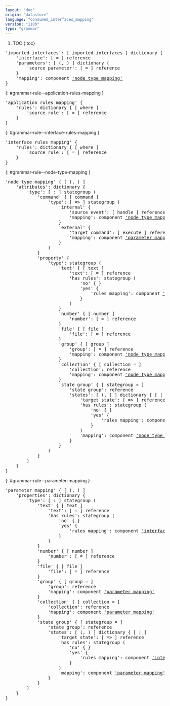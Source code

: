 ```yaml
---
layout: "doc"
origin: "datastore"
language: "consumed_interfaces_mapping"
version: "110b"
type: "grammar"
---
```


1. TOC
{:toc}


<div class="language-js highlighter-rouge">
<div class="highlight">
<pre class="highlight language-js code-custom">
'<span class="token string">imported interfaces</span>': [ <span class="token operator">imported-interfaces</span> ] dictionary {
	'<span class="token string">interface</span>': [ <span class="token operator">=</span> ] reference
	'<span class="token string">parameters</span>': [ <span class="token operator">(</span>, <span class="token operator">)</span> ] dictionary {
		'<span class="token string">source parameter</span>': [ <span class="token operator">=</span> ] reference
	}
	'<span class="token string">mapping</span>': component <a href="#grammar-rule--node-type-mapping">'node type mapping'</a>
}
</pre>
</div>
</div>

{: #grammar-rule--application-rules-mapping }
<div class="language-js highlighter-rouge">
<div class="highlight">
<pre class="highlight language-js code-custom">
'<span class="token string">application rules mapping</span>' {
	'<span class="token string">rules</span>': dictionary { [ <span class="token operator">where</span> ]
		'<span class="token string">source rule</span>': [ <span class="token operator">=</span> ] reference
	}
}
</pre>
</div>
</div>

{: #grammar-rule--interface-rules-mapping }
<div class="language-js highlighter-rouge">
<div class="highlight">
<pre class="highlight language-js code-custom">
'<span class="token string">interface rules mapping</span>' {
	'<span class="token string">rules</span>': dictionary { [ <span class="token operator">where</span> ]
		'<span class="token string">source rule</span>': [ <span class="token operator">=</span> ] reference
	}
}
</pre>
</div>
</div>

{: #grammar-rule--node-type-mapping }
<div class="language-js highlighter-rouge">
<div class="highlight">
<pre class="highlight language-js code-custom">
'<span class="token string">node type mapping</span>' { [ <span class="token operator">(</span>, <span class="token operator">)</span> ]
	'<span class="token string">attributes</span>': dictionary {
		'<span class="token string">type</span>': [ <span class="token operator">:</span> ] stategroup (
			'<span class="token string">command</span>' { [ <span class="token operator">command</span> ]
				'<span class="token string">type</span>': [ <span class="token operator">=></span> ] stategroup (
					'<span class="token string">internal</span>' {
						'<span class="token string">source event</span>': [ <span class="token operator">handle</span> ] reference
						'<span class="token string">mapping</span>': component <a href="#grammar-rule--node-type-mapping">'node type mapping'</a>
					}
					'<span class="token string">external</span>' {
						'<span class="token string">target command</span>': [ <span class="token operator">execute</span> ] reference
						'<span class="token string">mapping</span>': component <a href="#grammar-rule--parameter-mapping">'parameter mapping'</a>
					}
				)
			}
			'<span class="token string">property</span>' {
				'<span class="token string">type</span>': stategroup (
					'<span class="token string">text</span>' { [ <span class="token operator">text</span> ]
						'<span class="token string">text</span>': [ <span class="token operator">=</span> ] reference
						'<span class="token string">has rules</span>': stategroup (
							'<span class="token string">no</span>' { }
							'<span class="token string">yes</span>' {
								'<span class="token string">rules mapping</span>': component <a href="#grammar-rule--application-rules-mapping">'application rules mapping'</a>
							}
						)
					}
					'<span class="token string">number</span>' { [ <span class="token operator">number</span> ]
						'<span class="token string">number</span>': [ <span class="token operator">=</span> ] reference
					}
					'<span class="token string">file</span>' { [ <span class="token operator">file</span> ]
						'<span class="token string">file</span>': [ <span class="token operator">=</span> ] reference
					}
					'<span class="token string">group</span>' { [ <span class="token operator">group</span> ]
						'<span class="token string">group</span>': [ <span class="token operator">=</span> ] reference
						'<span class="token string">mapping</span>': component <a href="#grammar-rule--node-type-mapping">'node type mapping'</a>
					}
					'<span class="token string">collection</span>' { [ <span class="token operator">collection</span> <span class="token operator">=</span> ]
						'<span class="token string">collection</span>': reference
						'<span class="token string">mapping</span>': component <a href="#grammar-rule--node-type-mapping">'node type mapping'</a>
					}
					'<span class="token string">state group</span>' { [ <span class="token operator">stategroup</span> <span class="token operator">=</span> ]
						'<span class="token string">state group</span>': reference
						'<span class="token string">states</span>': [ <span class="token operator">(</span>, <span class="token operator">)</span> ] dictionary { [ <span class="token operator">|</span> ]
							'<span class="token string">target state</span>': [ <span class="token operator">=></span> ] reference
							'<span class="token string">has rules</span>': stategroup (
								'<span class="token string">no</span>' { }
								'<span class="token string">yes</span>' {
									'<span class="token string">rules mapping</span>': component <a href="#grammar-rule--application-rules-mapping">'application rules mapping'</a>
								}
							)
							'<span class="token string">mapping</span>': component <a href="#grammar-rule--node-type-mapping">'node type mapping'</a>
						}
					}
				)
			}
		)
	}
}
</pre>
</div>
</div>

{: #grammar-rule--parameter-mapping }
<div class="language-js highlighter-rouge">
<div class="highlight">
<pre class="highlight language-js code-custom">
'<span class="token string">parameter mapping</span>' { [ <span class="token operator">(</span>, <span class="token operator">)</span> ]
	'<span class="token string">properties</span>': dictionary {
		'<span class="token string">type</span>': [ <span class="token operator">:</span> ] stategroup (
			'<span class="token string">text</span>' { [ <span class="token operator">text</span> ]
				'<span class="token string">text</span>': [ <span class="token operator">=</span> ] reference
				'<span class="token string">has rules</span>': stategroup (
					'<span class="token string">no</span>' { }
					'<span class="token string">yes</span>' {
						'<span class="token string">rules mapping</span>': component <a href="#grammar-rule--interface-rules-mapping">'interface rules mapping'</a>
					}
				)
			}
			'<span class="token string">number</span>' { [ <span class="token operator">number</span> ]
				'<span class="token string">number</span>': [ <span class="token operator">=</span> ] reference
			}
			'<span class="token string">file</span>' { [ <span class="token operator">file</span> ]
				'<span class="token string">file</span>': [ <span class="token operator">=</span> ] reference
			}
			'<span class="token string">group</span>' { [ <span class="token operator">group</span> <span class="token operator">=</span> ]
				'<span class="token string">group</span>': reference
				'<span class="token string">mapping</span>': component <a href="#grammar-rule--parameter-mapping">'parameter mapping'</a>
			}
			'<span class="token string">collection</span>' { [ <span class="token operator">collection</span> <span class="token operator">=</span> ]
				'<span class="token string">collection</span>': reference
				'<span class="token string">mapping</span>': component <a href="#grammar-rule--parameter-mapping">'parameter mapping'</a>
			}
			'<span class="token string">state group</span>' { [ <span class="token operator">stategroup</span> <span class="token operator">=</span> ]
				'<span class="token string">state group</span>': reference
				'<span class="token string">states</span>': [ <span class="token operator">(</span>, <span class="token operator">)</span> ] dictionary { [ <span class="token operator">|</span> ]
					'<span class="token string">target state</span>': [ <span class="token operator">=></span> ] reference
					'<span class="token string">has rules</span>': stategroup (
						'<span class="token string">no</span>' { }
						'<span class="token string">yes</span>' {
							'<span class="token string">rules mapping</span>': component <a href="#grammar-rule--interface-rules-mapping">'interface rules mapping'</a>
						}
					)
					'<span class="token string">mapping</span>': component <a href="#grammar-rule--parameter-mapping">'parameter mapping'</a>
				}
			}
		)
	}
}
</pre>
</div>
</div>
